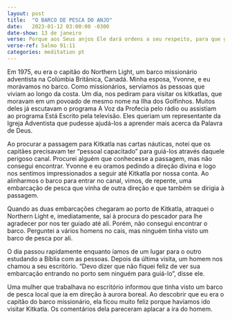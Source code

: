 ```yaml
---
layout: post
title:  "O BARCO DE PESCA DO ANJO"
date:   2023-01-12 03:00:00 -0300
date-show: 13 de janeiro
verse: Porque aos Seus anjos Ele dará ordens a seu respeito, para que guardem você em todos os seus caminhos.
verse-ref: Salmo 91:11
categories: meditation pt
---
```


Em 1975, eu era o capitão do Northern Light, um barco missionário adventista na Colúmbia Britânica, Canadá. Minha esposa, Yvonne, e eu morávamos no barco. Como missionários, servíamos às pessoas que viviam ao longo da costa. Um dia, nos pediram para visitar os kitkatlas, que moravam em um povoado de mesmo nome na Ilha dos Golfinhos. Muitos deles já escutavam o programa A Voz da Profecia pelo rádio ou assistiam ao programa Está Escrito pela televisão. Eles queriam um representante da Igreja Adventista que pudesse ajudá-los a aprender mais acerca da Palavra de Deus.

Ao procurar a passagem para Kitkatla nas cartas náuticas, notei que os capitães precisavam ter “pessoal capacitado” para guiá-los através daquele perigoso canal. Procurei alguém que conhecesse a passagem, mas não consegui encontrar. Yvonne e eu oramos pedindo a direção divina e logo nos sentimos impressionados a seguir até Kitkatla por nossa conta. Ao alinharmos o barco para entrar no canal, vimos, de repente, uma embarcação de pesca que vinha de outra direção e que também se dirigia à passagem.

Quando as duas embarcações chegaram ao porto de Kitkatla, atraquei o Northern Light e, imediatamente, saí à procura do pescador para lhe agradecer por nos ter guiado até ali. Porém, não consegui encontrar o barco. Perguntei a vários homens no cais, mas ninguém tinha visto um barco de pesca por ali.

O dia passou rapidamente enquanto íamos de um lugar para o outro estudando a Bíblia com as pessoas. Depois da última visita, um homem nos chamou a seu escritório. “Devo dizer que não fiquei feliz de ver sua embarcação entrando no porto sem ninguém para guiá-lo”, disse ele.

Uma mulher que trabalhava no escritório informou que tinha visto um barco de pesca local que ia em direção à aurora boreal. Ao descobrir que eu era o capitão do barco missionário, ela ficou muito feliz porque havíamos ido visitar Kitkatla. Os comentários dela pareceram aplacar a ira do homem.
